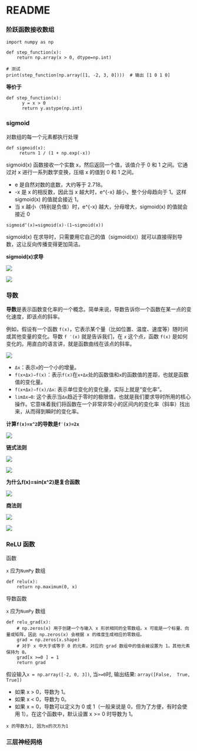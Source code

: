 # README 

### 阶跃函数接收数组

```
import numpy as np

def step_function(x):
    return np.array(x > 0, dtype=np.int)

# 测试
print(step_function(np.array([1, -2, 3, 0])))  # 输出 [1 0 1 0]
```

**等价于**

```
def step_function(x):
      y = x > 0
      return y.astype(np.int)
```

### sigmoid

对数组的每一个元素都执行处理

```
def sigmoid(x):
     return 1 / (1 + np.exp(-x))
```

sigmoid(x) 函数接收一个实数 x，然后返回一个值，该值介于 0 和 1 之间。它通过对 x 进行一系列数学变换，压缩 x 的值到 0 和 1 之间。

* e 是自然对数的底数，大约等于 2.718。
* -x 是 x 的相反数，因此当 x 越大时，e^{-x} 越小，整个分母趋向于 1。这样 sigmoid(x) 的值就会接近 1。
* 当 x 越小（特别是负值）时，e^{-x} 越大，分母增大，sigmoid(x) 的值就会接近 0

```
sigmoid‘(x)=sigmoid(x)⋅(1−sigmoid(x))
```
sigmoid(x) 在求导时，只需要用它自己的值（sigmoid(x)）就可以直接得到导数，这让反向传播变得更加简洁。

**sigmoid(x)求导**

![](06.png)

![](07.png)

### 导数

**导数**是表示函数变化率的一个概念。简单来说，导数告诉你一个函数在某一点的变化速度，即该点的斜率。

例如，假设有一个函数 `f(x)`，它表示某个量（比如位置、温度、速度等）随时间或其他变量的变化。导数 `f ′(x)` 就是告诉我们，在 `𝑥` 这个点，函数 `f(x)` 是如何变化的。用直白的语言讲，就是函数曲线在该点的斜率。

![](01.png)

* `Δx`：表示`x`的一个小的增量。
* `f(x+Δx)−f(x)`：表示`f(x)`在`x+Δx`处的函数值和`x`的函数值的差距，也就是函数值的变化量。
* `f(x+Δx)−f(x)/Δx`: 表示单位变化的变化量，实际上就是“变化率”。
* `limΔx→0`: 这个表示当`Δx`趋近于零时的极限值，也就是我们要求导时所用的核心操作。它意味着我们将函数在一个非常非常小的区间内的变化率（斜率）找出来，从而得到瞬时的变化率。

**计算`f(x)=x^2`的导数是`f′(x)=2x`**  

![](02.png)

**链式法则**

![](03.png)

![](04.png)

**为什么f(x)=sin(x^2)是复合函数**

![](05.png)

**商法则**

![](08.png)

![](09.png)

### ReLU 函数

函数

`x` 应为`NumPy` 数组

```
def relu(x):
	return np.maximum(0, x)
```


导数函数

 `x` 应为`NumPy` 数组

```
def relu_grad(x):
	# np.zeros(x) 用于创建一个与输入 x 形状相同的全零数组。x 可能是一个标量、向量或矩阵，因此 np.zeros(x) 会根据 x 的维度生成相应的零数组。
	grad = np.zeros(x.shape)
	# 对于 x 中大于或等于 0 的元素，对应的 grad 数组中的值会被设置为 1。其他元素保持为 0。
	grad[x >=0 ] = 1
	return grad
```

假设输入`x = np.array([-2, 0, 3])`, 当`>=0`时, 输出结果: `array([False,  True,  True])`

* 如果 x > 0，导数为 1。
* 如果 x < 0，导数为 0。
* 如果 x = 0，导数可以定义为 0 或 1（一般来说是 0，但为了方便，有时会使用 1）。在这个函数中，默认设置 x >= 0 时导数为 1。

```
x 的导数为1, 因为x的次方为1
```

### 三层神经网络